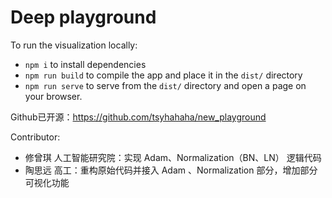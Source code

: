# Deep playground

To run the visualization locally:
- `npm i` to install dependencies
- `npm run build` to compile the app and place it in the `dist/` directory
- `npm run serve` to serve from the `dist/` directory and open a page on your browser.

Github已开源：https://github.com/tsyhahaha/new_playground

Contributor:
- 修曾琪  人工智能研究院：实现 Adam、Normalization（BN、LN） 逻辑代码
- 陶思远  高工：重构原始代码并接入 Adam 、Normalization 部分，增加部分可视化功能
